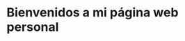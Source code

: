 <!DOCTYPE html>
<html>
<head>
<title>Página web de Luis Vanni</title>
</head>
<body>
<h1>Bienvenidos a mi página web personal</h1>
</body>
</html>
